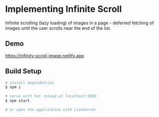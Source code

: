 # Implementing Infinite Scroll

Infinite scrolling (lazy loading) of images in a page - deferred fetching of images until the user scrolls near the end of the list.

## Demo

https://infinity-scroll-image.netlify.app

## Build Setup

```bash
# install dependencies
$ npm i

# serve with hot reload at localhost:5000
$ npm start

# or open the application with LiveServer
```
